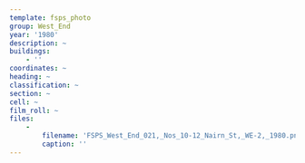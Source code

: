 ```yaml
---
template: fsps_photo
group: West_End
year: '1980'
description: ~
buildings:
    - ''
coordinates: ~
heading: ~
classification: ~
section: ~
cell: ~
film_roll: ~
files:
    -
        filename: 'FSPS_West_End_021,_Nos_10-12_Nairn_St,_WE-2,_1980.png'
        caption: ''
---
```

